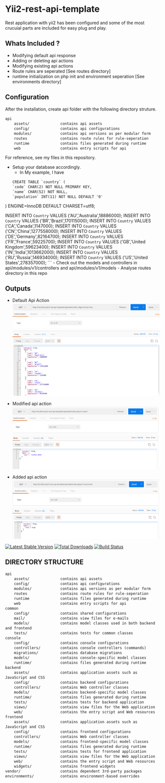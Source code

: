 Yii2-rest-api-template
===============================
Rest application with yii2 has been configured and some of the most crucuial parts are included 
for easy plug and play.

Whats Included ?
----------------
- Modifying default api response
- Adding or deleting api actions
- Modifying existing api actions
- Route rules are seperated [See routes directory]
- runtime initialization on php init and environment seperation [See environments directory]

Configuration
---------------
After the installation, create api folder with the following directory struture.

```
api
    assets/              contains api assets
    config/              contains api configurations
    modules/             contains api versions as per modular form
    routes               contains route rules for rule-seperation
    runtime              contains files generated during runtime
    web                  contains entry scripts for api
```
For reference, see my files in this repository.

- Setup your database accordingly.
    - In My example, I have 
    ```
    CREATE TABLE `country` (
  `code` CHAR(2) NOT NULL PRIMARY KEY,
  `name` CHAR(52) NOT NULL,
  `population` INT(11) NOT NULL DEFAULT '0'
) ENGINE=InnoDB DEFAULT CHARSET=utf8;

INSERT INTO `Country` VALUES ('AU','Australia',18886000);
INSERT INTO `Country` VALUES ('BR','Brazil',170115000);
INSERT INTO `Country` VALUES ('CA','Canada',1147000);
INSERT INTO `Country` VALUES ('CN','China',1277558000);
INSERT INTO `Country` VALUES ('DE','Germany',82164700);
INSERT INTO `Country` VALUES ('FR','France',59225700);
INSERT INTO `Country` VALUES ('GB','United Kingdom',59623400);
INSERT INTO `Country` VALUES ('IN','India',1013662000);
INSERT INTO `Country` VALUES ('RU','Russia',146934000);
INSERT INTO `Country` VALUES ('US','United States',278357000);
    ```
    - Check out the models and controllers in api/modules/v1/controllers and api/modules/v1/models
    - Analyse routes directory in this repo
    
Outputs
---------
-  Default Api Action
![alt tag](https://raw.githubusercontent.com/TNChalise/yii2-rest-api-template/master/github-images/one.png)

- Modified api action
![alt tag](https://raw.githubusercontent.com/TNChalise/yii2-rest-api-template/master/github-images/custom.png)

- Added api action
![alt tag](https://raw.githubusercontent.com/TNChalise/yii2-rest-api-template/master/github-images/additional-method.png)


[![Latest Stable Version](https://poser.pugx.org/yiisoft/yii2-app-advanced/v/stable.png)](https://packagist.org/packages/yiisoft/yii2-app-advanced)
[![Total Downloads](https://poser.pugx.org/yiisoft/yii2-app-advanced/downloads.png)](https://packagist.org/packages/yiisoft/yii2-app-advanced)
[![Build Status](https://travis-ci.org/yiisoft/yii2-app-advanced.svg?branch=master)](https://travis-ci.org/yiisoft/yii2-app-advanced)

DIRECTORY STRUCTURE
-------------------

```
api
    assets/              contains api assets
    config/              contains api configurations
    modules/             contains api versions as per modular form
    routes               contains route rules for rule-seperation
    runtime              contains files generated during runtime
    web                  contains entry scripts for api
common
    config/              contains shared configurations
    mail/                contains view files for e-mails
    models/              contains model classes used in both backend and frontend
    tests/               contains tests for common classes    
console
    config/              contains console configurations
    controllers/         contains console controllers (commands)
    migrations/          contains database migrations
    models/              contains console-specific model classes
    runtime/             contains files generated during runtime
backend
    assets/              contains application assets such as JavaScript and CSS
    config/              contains backend configurations
    controllers/         contains Web controller classes
    models/              contains backend-specific model classes
    runtime/             contains files generated during runtime
    tests/               contains tests for backend application    
    views/               contains view files for the Web application
    web/                 contains the entry script and Web resources
frontend
    assets/              contains application assets such as JavaScript and CSS
    config/              contains frontend configurations
    controllers/         contains Web controller classes
    models/              contains frontend-specific model classes
    runtime/             contains files generated during runtime
    tests/               contains tests for frontend application
    views/               contains view files for the Web application
    web/                 contains the entry script and Web resources
    widgets/             contains frontend widgets
vendor/                  contains dependent 3rd-party packages
environments/            contains environment-based overrides
```

